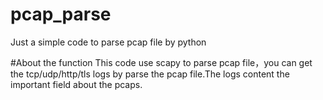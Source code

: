 # pcap_parse
Just a simple  code to  parse pcap file by python

#About the function
This code use scapy to parse pcap file，you can get the tcp/udp/http/tls logs by parse the pcap file.The logs content the important field about the pcaps.
